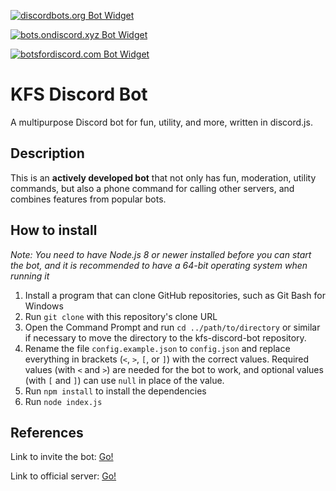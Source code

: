 [![discordbots.org Bot Widget](https://discordbots.org/api/widget/333058410465722368.svg)](https://discordbots.org/bots/333058410465722368)

[![bots.ondiscord.xyz Bot Widget](https://bots.ondiscord.xyz/bots/333058410465722368/embed)](https://bots.ondiscord.xyz/bots/333058410465722368)

[![botsfordiscord.com Bot Widget](https://botsfordiscord.com/api/bot/333058410465722368/widget)](https://botsfordiscord.com/bots/333058410465722368)

# KFS Discord Bot
A multipurpose Discord bot for fun, utility, and more, written in discord.js.

## Description
This is an **actively developed bot** that not only has fun, moderation, utility commands, but also a phone command for calling other servers, and combines features from popular bots.

## How to install
*Note: You need to have Node.js 8 or newer installed before you can start the bot, and it is recommended to have a 64-bit operating system when running it*

1. Install a program that can clone GitHub repositories, such as Git Bash for Windows
2. Run `git clone` with this repository's clone URL
3. Open the Command Prompt and run `cd ../path/to/directory` or similar if necessary to move the directory to the kfs-discord-bot repository.
4. Rename the file `config.example.json` to `config.json` and replace everything in brackets (`<`, `>`, `[`, or `]`) with the correct values. Required values (with `<` and `>`) are needed for the bot to work, and optional values (with `[` and `]`) can use `null` in place of the value.
5. Run `npm install` to install the dependencies
6. Run `node index.js`

## References
Link to invite the bot: [Go!](https://discordapp.com/oauth2/authorize?client_id=333058410465722368&permissions=405921878&scope=bot)

Link to official server: [Go!](https://discord.gg/yB8TvWU)
